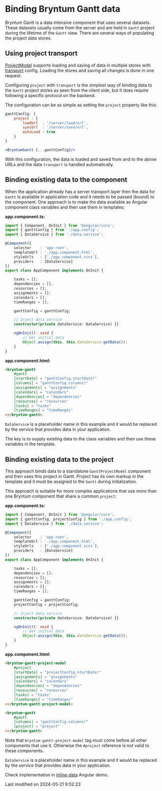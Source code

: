 # Binding Bryntum Gantt data

Bryntum Gantt is a data intensive component that uses several datasets. These datasets usually come from the server
and are held in `Gantt` project during the lifetime of the `Gantt` view. There are several ways of populating the
project data stores.

## Using project transport

[ProjectModel](#Gantt/model/ProjectModel) supports loading and saving of data in multiple stores with
[transport](#Gantt/model/ProjectModel#config-transport) config. Loading the stores and saving all changes is done in
one request.

Configuring `project` with `transport` is the simplest way of binding data to the `Gantt` project stores as seen from
the client side, but it does require following a specific protocol on the backend.

The configuration can be as simple as setting the `project` property like this:

```javascript
ganttConfig: {
    project : {
        loadUrl  : '/server/load/url',
        syncUrl  : '/server/save/url',
        autoLoad : true
    }
}
```
```jsx
<BryntumGantt {...ganttConfig}/>
```

With this configuration, the data is loaded and saved from and to the above URLs and the data `transport` is handled
automatically.

## Binding existing data to the component

When the application already has a server transport layer then the data for `Gantt` is available in application code
and it needs to be passed (bound) to the component. One approach is to make the data available as Angular component
class variables and then use them in templates:

**app.component.ts:**

```typescript
import { Component, OnInit } from '@angular/core';
import { ganttConfig } from './app.config';
import { DataService } from './data.service';

@Component({
    selector    : 'app-root',
    templateUrl : './app.component.html',
    styleUrls   : ['./app.component.scss'],
    providers   : [DataService]
})
export class AppComponent implements OnInit {

    tasks = [];
    dependencies = [];
    resources = [];
    assignments = [];
    calendars = [];
    timeRanges = [];

    ganttConfig = ganttConfig;

    // Inject data service
    constructor(private dataService: DataService) {}

    ngOnInit(): void {
        // Get initial data
        Object.assign(this, this.dataService.getData());
    }
}
```

**app.component.html:**

```html
<bryntum-gantt
    #gantt
    [startDate] = "ganttConfig.startDate!"
    [columns] = "ganttConfig.columns!"
    [assignments] = "assignments"
    [calendars] = "calendars"
    [dependencies] = "dependencies"
    [resources] = "resources"
    [tasks] = "tasks"
    [timeRanges] = "timeRanges"
></bryntum-gantt>
```

`DataService` is a placeholder name in this example and it would be replaced by the service that provides data in your
application.

The key is to supply existing data to the class variables and then use these variables in the template.

## Binding existing data to the project

This approach binds data to a standalone `GanttProjectModel` component and then uses this project in Gantt. 
Project has its own markup in the template and it must be assigned to the `Gantt` during initialization.

This approach is suitable for more complex applications that use more than one Bryntum component that share a common
`project`:

**app.component.ts:**

```typescript
import { Component, OnInit } from '@angular/core';
import { ganttConfig, projectConfig } from './app.config';
import { DataService } from './data.service';

@Component({
    selector    : 'app-root',
    templateUrl : './app.component.html',
    styleUrls   : ['./app.component.scss'],
    providers   : [DataService]
})
export class AppComponent implements OnInit {

    tasks = [];
    dependencies = [];
    resources = [];
    assignments = [];
    calendars = [];
    timeRanges = [];

    ganttConfig = ganttConfig;
    projectConfig = projectConfig;

    // Inject data service
    constructor(private dataService: DataService) {}

    ngOnInit(): void {
        // Get initial data
        Object.assign(this, this.dataService.getData());
    }
}
```

**app.component.html:**

```html
<bryntum-gantt-project-model
    #project
    [startDate] = "projectConfig.startDate!"
    [assignments] = "assignments"
    [calendars] = "calendars"
    [dependencies] = "dependencies"
    [resources] = "resources"
    [tasks] = "tasks"
    [timeRanges] = "timeRanges"
></bryntum-gantt-project-model>

<bryntum-gantt
    #gantt
    [columns] = "ganttConfig.columns!"
    [project] = "project"
></bryntum-gantt>
```

<div class="note">

Note that <code>bryntum-gantt-project-model</code> tag must come before all other components that use it.
Otherwise the <code>#project</code> reference is not valid to these components.

</div>

`DataService` is a placeholder name in this example and it would be replaced by the service that provides data in your
application.

Check implementation in [inline-data](../examples/frameworks/angular/inline-data/) Angular demo.



<p class="last-modified">Last modified on 2024-05-21 9:52:23</p>